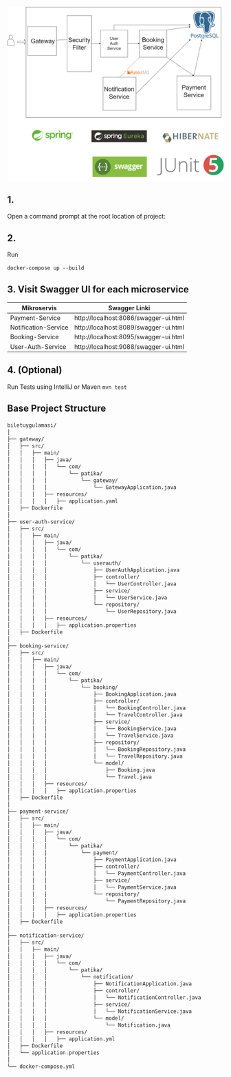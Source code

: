 
![Diagram](BiletApp.png)

## 1.
Open a command prompt at the root location of project:


## 2. 
Run 
``` 
docker-compose up --build
```
## 3. Visit Swagger UI for each microservice


| Mikroservis          | Swagger Linki                         |
|----------------------|---------------------------------------|
| Payment-Service      | http://localhost:8086/swagger-ui.html |
| Notification-Service | http://localhost:8089/swagger-ui.html |
| Booking-Service      | http://localhost:8095/swagger-ui.html |
| User-Auth-Service    | http://localhost:9088/swagger-ui.html |

## 4.  (Optional)

Run Tests using IntelliJ or Maven `mvn test`

## Base Project Structure

```
biletuygulamasi/
│
├── gateway/
│   ├── src/
│   │   ├── main/
│   │   │   ├── java/
│   │   │   │   └── com/
│   │   │   │       └── patika/
│   │   │   │           └── gateway/
│   │   │   │               └── GatewayApplication.java
│   │   │   ├── resources/
│   │   │   │   ├── application.yaml
│   ├── Dockerfile
│
├── user-auth-service/
│   ├── src/
│   │   ├── main/
│   │   │   ├── java/
│   │   │   │   └── com/
│   │   │   │       └── patika/
│   │   │   │           └── userauth/
│   │   │   │               ├── UserAuthApplication.java
│   │   │   │               ├── controller/
│   │   │   │               │   └── UserController.java
│   │   │   │               ├── service/
│   │   │   │               │   └── UserService.java
│   │   │   │               └── repository/
│   │   │   │                   └── UserRepository.java
│   │   │   ├── resources/
│   │   │   │   ├── application.properties
│   ├── Dockerfile
│
├── booking-service/
│   ├── src/
│   │   ├── main/
│   │   │   ├── java/
│   │   │   │   └── com/
│   │   │   │       └── patika/
│   │   │   │           └── booking/
│   │   │   │               ├── BookingApplication.java
│   │   │   │               ├── controller/
│   │   │   │               │   └── BookingController.java
│   │   │   │               │   └── TravelController.java
│   │   │   │               ├── service/
│   │   │   │               │   └── BookingService.java
│   │   │   │               │   └── TravelService.java
│   │   │   │               ├── repository/
│   │   │   │               │   └── BookingRepository.java
│   │   │   │               │   └── TravelRepository.java
│   │   │   │               └── model/
│   │   │   │                   ├── Booking.java
│   │   │   │                   └── Travel.java
│   │   │   ├── resources/
│   │   │   │   ├── application.properties
│   ├── Dockerfile
│
├── payment-service/
│   ├── src/
│   │   ├── main/
│   │   │   ├── java/
│   │   │   │   └── com/
│   │   │   │       └── patika/
│   │   │   │           └── payment/
│   │   │   │               ├── PaymentApplication.java
│   │   │   │               ├── controller/
│   │   │   │               │   └── PaymentController.java
│   │   │   │               ├── service/
│   │   │   │               │   └── PaymentService.java
│   │   │   │               └── repository/
│   │   │   │                   └── PaymentRepository.java
│   │   │   ├── resources/
│   │   │   │   ├── application.properties
│   ├── Dockerfile
│
├── notification-service/
│   ├── src/
│   │   ├── main/
│   │   │   ├── java/
│   │   │   │   └── com/
│   │   │   │       └── patika/
│   │   │   │           └── notification/
│   │   │   │               ├── NotificationApplication.java
│   │   │   │               ├── controller/
│   │   │   │               │   └── NotificationController.java
│   │   │   │               ├── service/
│   │   │   │               │   └── NotificationService.java
│   │   │   │               └── model/
│   │   │   │                   └── Notification.java
│   │   │   ├── resources/
│   │   │   │   ├── application.yml
│   ├── Dockerfile
│   └── application.properties
│
└── docker-compose.yml
```



